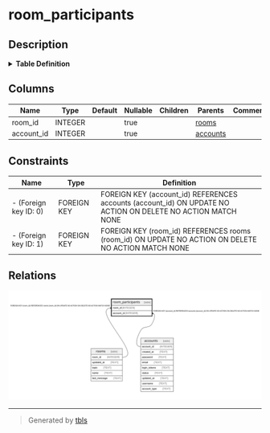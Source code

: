 # room_participants

## Description

<details>
<summary><strong>Table Definition</strong></summary>

```sql
CREATE TABLE "room_participants" ("room_id" INTEGER REFERENCES rooms(room_id), "account_id" INTEGER REFERENCES accounts(account_id))
```

</details>

## Columns

| Name | Type | Default | Nullable | Children | Parents | Comment |
| ---- | ---- | ------- | -------- | -------- | ------- | ------- |
| room_id | INTEGER |  | true |  | [rooms](rooms.md) |  |
| account_id | INTEGER |  | true |  | [accounts](accounts.md) |  |

## Constraints

| Name | Type | Definition |
| ---- | ---- | ---------- |
| - (Foreign key ID: 0) | FOREIGN KEY | FOREIGN KEY (account_id) REFERENCES accounts (account_id) ON UPDATE NO ACTION ON DELETE NO ACTION MATCH NONE |
| - (Foreign key ID: 1) | FOREIGN KEY | FOREIGN KEY (room_id) REFERENCES rooms (room_id) ON UPDATE NO ACTION ON DELETE NO ACTION MATCH NONE |

## Relations

![er](room_participants.svg)

---

> Generated by [tbls](https://github.com/k1LoW/tbls)
